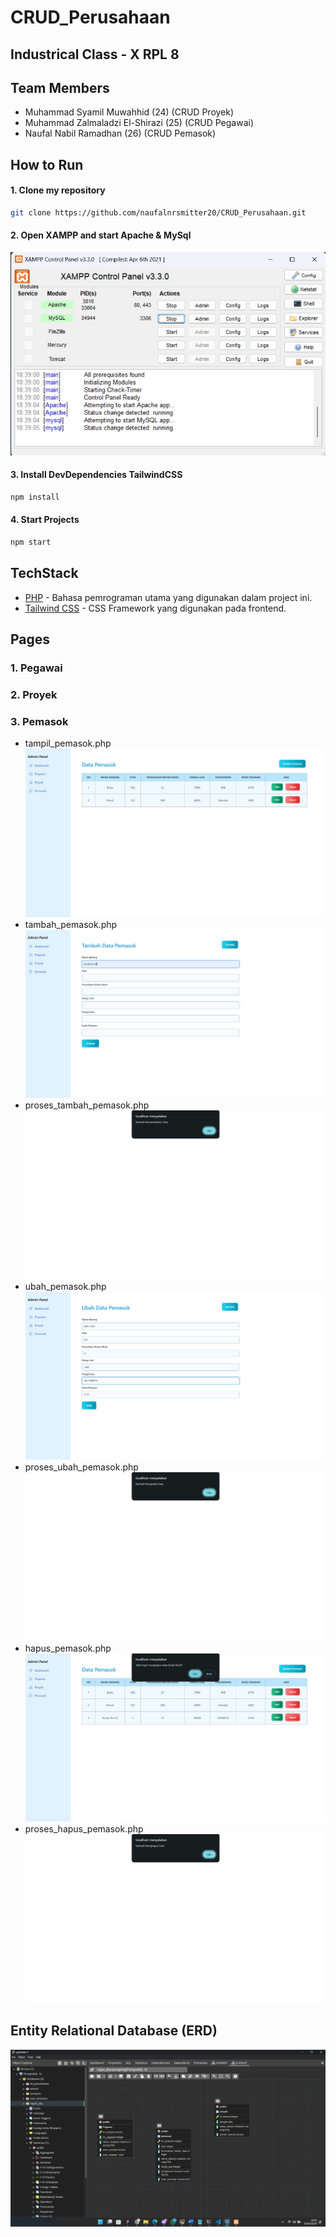 # CRUD_Perusahaan

## Industrical Class - X RPL 8

## Team Members 
- Muhammad Syamil Muwahhid (24) (CRUD Proyek)
- Muhammad Zalmaladzi El-Shirazi (25) (CRUD Pegawai)
- Naufal Nabil Ramadhan (26) (CRUD Pemasok)

## How to Run 

#### 1. Clone my repository

```sh
git clone https://github.com/naufalnrsmitter20/CRUD_Perusahaan.git
```

#### 2. Open XAMPP and start Apache & MySql

![Xampp](https://github.com/naufalnrsmitter20/CRUD_Perusahaan/blob/main/img/XAMPP.jpg?raw=true)

#### 3. Install DevDependencies TailwindCSS

```sh
npm install
```

#### 4. Start Projects

```sh
npm start
```

## TechStack

- [PHP](https://php.net/) - Bahasa pemrograman utama yang digunakan dalam project ini.
- [Tailwind CSS](https://tailwindcss.com/) - CSS Framework yang digunakan pada frontend.

## Pages

### 1. Pegawai

### 2. Proyek

### 3. Pemasok

- tampil_pemasok.php
  ![tampil_pemasok.php](https://github.com/naufalnrsmitter20/CRUD_Perusahaan/blob/main/pemasok/img/view_pemasok.jpg?raw=true)
- tambah_pemasok.php
  ![tambah_pemasok.php](https://github.com/naufalnrsmitter20/CRUD_Perusahaan/blob/main/pemasok/img/add_pemasok.jpg?raw=true)
- proses_tambah_pemasok.php
  ![proses_tambah_pemasok.php](https://github.com/naufalnrsmitter20/CRUD_Perusahaan/blob/main/pemasok/img/success_add_pemasok.jpg?raw=true)
- ubah_pemasok.php
  ![ubah_pemasok.php](https://github.com/naufalnrsmitter20/CRUD_Perusahaan/blob/main/pemasok/img/edit_pemasok.jpg?raw=true)
- proses_ubah_pemasok.php
  ![proses_ubah_pemasok.php](https://github.com/naufalnrsmitter20/CRUD_Perusahaan/blob/main/pemasok/img/success_edit_pemasok.jpg?raw=true)
- hapus_pemasok.php
  ![hapus_pemasok.php](https://github.com/naufalnrsmitter20/CRUD_Perusahaan/blob/main/pemasok/img/delete_pemasok.jpg?raw=true)
- proses_hapus_pemasok.php
  ![proses_hapus_pemasok.php](https://github.com/naufalnrsmitter20/CRUD_Perusahaan/blob/main/pemasok/img/success_delete_pemasok.jpg?raw=true)


## Entity Relational Database (ERD)

![ERD](https://github.com/naufalnrsmitter20/CRUD_Perusahaan/blob/main/img/Entity.jpg?raw=true)

